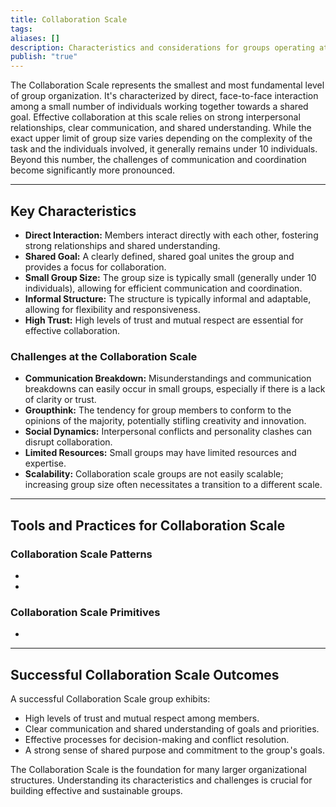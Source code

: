 ```yaml
---
title: Collaboration Scale
tags: 
aliases: []
description: Characteristics and considerations for groups operating at the Collaboration Scale.
publish: "true"
---
```


The Collaboration Scale represents the smallest and most fundamental level of group organization.  It's characterized by direct, face-to-face interaction among a small number of individuals working together towards a shared goal.  Effective collaboration at this scale relies on strong interpersonal relationships, clear communication, and shared understanding.  While the exact upper limit of group size varies depending on the complexity of the task and the individuals involved, it generally remains under 10 individuals.  Beyond this number, the challenges of communication and coordination become significantly more pronounced.

---

## Key Characteristics

* **Direct Interaction:** Members interact directly with each other, fostering strong relationships and shared understanding.
* **Shared Goal:**  A clearly defined, shared goal unites the group and provides a focus for collaboration.
* **Small Group Size:**  The group size is typically small (generally under 10 individuals), allowing for efficient communication and coordination.
* **Informal Structure:**  The structure is typically informal and adaptable, allowing for flexibility and responsiveness.
* **High Trust:**  High levels of trust and mutual respect are essential for effective collaboration.

### Challenges at the Collaboration Scale

* **Communication Breakdown:**  Misunderstandings and communication breakdowns can easily occur in small groups, especially if there is a lack of clarity or trust.
* **Groupthink:**  The tendency for group members to conform to the opinions of the majority, potentially stifling creativity and innovation.
* **Social Dynamics:**  Interpersonal conflicts and personality clashes can disrupt collaboration.
* **Limited Resources:**  Small groups may have limited resources and expertise.
* **Scalability:**  Collaboration scale groups are not easily scalable; increasing group size often necessitates a transition to a different scale.

---

## Tools and Practices for Collaboration Scale



### Collaboration Scale Patterns



<div><ul class="dataview list-view-ul"><li><span></span></li><li><span></span></li></ul></div>

### Collaboration Scale Primitives



<div><ul class="dataview list-view-ul"><li><span></span></li></ul></div>

---

## Successful Collaboration Scale Outcomes

A successful Collaboration Scale group exhibits:

* High levels of trust and mutual respect among members.
* Clear communication and shared understanding of goals and priorities.
* Effective processes for decision-making and conflict resolution.
* A strong sense of shared purpose and commitment to the group's goals.

The Collaboration Scale is the foundation for many larger organizational structures.  Understanding its characteristics and challenges is crucial for building effective and sustainable groups.
